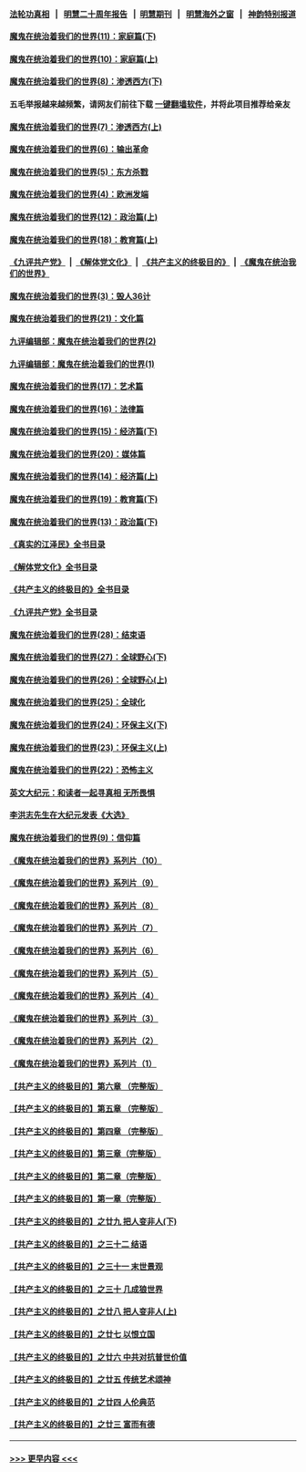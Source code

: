 #### [法轮功真相](https://github.com/gfw-breaker/truth/blob/master/README.md?t=0) &nbsp;&nbsp;|&nbsp;&nbsp; [明慧二十周年报告](https://github.com/gfw-breaker/mh-reports/blob/master/README.md?t=0) &nbsp;&nbsp;|&nbsp;&nbsp;[明慧期刊](https://github.com/gfw-breaker/mh-qikan) &nbsp;&nbsp;|&nbsp;&nbsp; [明慧海外之窗](https://github.com/gfw-breaker/mh-news/blob/master/README.md?t=0) &nbsp;&nbsp;|&nbsp;&nbsp; [神韵特别报道](https://github.com/gfw-breaker/mh-news/blob/master/shenyun.md?t=0)
#### [魔鬼在统治着我们的世界(11)：家庭篇(下)](../pages/nsc422/n10440961.md?t=12101301) 
#### [魔鬼在统治着我们的世界(10)：家庭篇(上)](../pages/nsc422/n10435448.md?t=12101301) 
#### [魔鬼在统治着我们的世界(8)：渗透西方(下)](../pages/nsc422/n10429603.md?t=12101301) 
#### 五毛举报越来越频繁，请网友们前往下载 [一键翻墙软件](https://github.com/gfw-breaker/ssr-accounts)，并将此项目推荐给亲友
#### [魔鬼在统治着我们的世界(7)：渗透西方(上)](../pages/nsc422/n10426013.md?t=12101301) 
#### [魔鬼在统治着我们的世界(6)：输出革命](../pages/nsc422/n10421536.md?t=12101301) 
#### [魔鬼在统治着我们的世界(5)：东方杀戮](../pages/nsc422/n10417707.md?t=12101301) 
#### [魔鬼在统治着我们的世界(4)：欧洲发端](../pages/nsc422/n10414890.md?t=12101301) 
#### [魔鬼在统治着我们的世界(12)：政治篇(上)](../pages/nsc422/n10444576.md?t=12101301) 
#### [魔鬼在统治着我们的世界(18)：教育篇(上)](../pages/nsc422/n10526970.md?t=12101301) 
#### [《九评共产党》](https://github.com/begood0513/9ping.md/blob/master/README.md) &nbsp;|&nbsp; [《解体党文化》](../../../../jtdwh.md/blob/master/README.md)  &nbsp;|&nbsp; [《共产主义的终极目的》](../../../../gczydzjmd.md/blob/master/README.md) &nbsp;|&nbsp; [《魔鬼在统治我们的世界》](../../../../mgztzwmdsj.md/blob/master/README.md) 
#### [魔鬼在统治着我们的世界(3)：毁人36计](../pages/nsc422/n10411583.md?t=12101301) 
#### [魔鬼在统治着我们的世界(21)：文化篇](../pages/nsc422/n10597706.md?t=12101301) 
#### [九评编辑部：魔鬼在统治着我们的世界(2)](../pages/nsc422/n10410036.md?t=12101301) 
#### [九评编辑部：魔鬼在统治着我们的世界(1)](../pages/nsc422/n10406825.md?t=12101301) 
#### [魔鬼在统治着我们的世界(17)：艺术篇](../pages/nsc422/n10499093.md?t=12101301) 
#### [魔鬼在统治着我们的世界(16)：法律篇](../pages/nsc422/n10485969.md?t=12101301) 
#### [魔鬼在统治着我们的世界(15)：经济篇(下)](../pages/nsc422/n10469975.md?t=12101301) 
#### [魔鬼在统治着我们的世界(20)：媒体篇](../pages/nsc422/n10586579.md?t=12101301) 
#### [魔鬼在统治着我们的世界(14)：经济篇(上)](../pages/nsc422/n10457370.md?t=12101301) 
#### [魔鬼在统治着我们的世界(19)：教育篇(下)](../pages/nsc422/n10564808.md?t=12101301) 
#### [魔鬼在统治着我们的世界(13)：政治篇(下)](../pages/nsc422/n10448270.md?t=12101301) 
#### [《真实的江泽民》全书目录](../pages/nsc422/n13721399.md?t=12101301) 
#### [《解体党文化》全书目录](../pages/nsc422/n13721157.md?t=12101301) 
#### [《共产主义的终极目的》全书目录](../pages/nsc422/n13721048.md?t=12101301) 
#### [《九评共产党》全书目录](../pages/nsc422/n13708085.md?t=12101301) 
#### [魔鬼在统治着我们的世界(28)：结束语](../pages/nsc422/n10936246.md?t=12101301) 
#### [魔鬼在统治着我们的世界(27)：全球野心(下)](../pages/nsc422/n10928319.md?t=12101301) 
#### [魔鬼在统治着我们的世界(26)：全球野心(上)](../pages/nsc422/n10900318.md?t=12101301) 
#### [魔鬼在统治着我们的世界(25)：全球化](../pages/nsc422/n10788205.md?t=12101301) 
#### [魔鬼在统治着我们的世界(24)：环保主义(下)](../pages/nsc422/n10695307.md?t=12101301) 
#### [魔鬼在统治着我们的世界(23)：环保主义(上)](../pages/nsc422/n10688613.md?t=12101301) 
#### [魔鬼在统治着我们的世界(22)：恐怖主义](../pages/nsc422/n10614727.md?t=12101301) 
#### [英文大纪元：和读者一起寻真相 无所畏惧](../pages/nsc422/n12542027.md?t=12101301) 
#### [李洪志先生在大纪元发表《大选》](../pages/nsc422/n12534746.md?t=12101301) 
#### [魔鬼在统治着我们的世界(9)：信仰篇](../pages/nsc422/n10432159.md?t=12101301) 
#### [《魔鬼在统治着我们的世界》系列片（10）](../pages/nsc422/n12292670.md?t=12101301) 
#### [《魔鬼在统治着我们的世界》系列片（9）](../pages/nsc422/n12290859.md?t=12101301) 
#### [《魔鬼在统治着我们的世界》系列片（8）](../pages/nsc422/n12287445.md?t=12101301) 
#### [《魔鬼在统治着我们的世界》系列片（7）](../pages/nsc422/n12283425.md?t=12101301) 
#### [《魔鬼在统治着我们的世界》系列片（6）](../pages/nsc422/n12282314.md?t=12101301) 
#### [《魔鬼在统治着我们的世界》系列片（5）](../pages/nsc422/n12281419.md?t=12101301) 
#### [《魔鬼在统治着我们的世界》系列片（4）](../pages/nsc422/n12274024.md?t=12101301) 
#### [《魔鬼在统治着我们的世界》系列片（3）](../pages/nsc422/n12271322.md?t=12101301) 
#### [《魔鬼在统治着我们的世界》系列片（2）](../pages/nsc422/n12269049.md?t=12101301) 
#### [《魔鬼在统治着我们的世界》系列片（1）](../pages/nsc422/n12267575.md?t=12101301) 
#### [【共产主义的终极目的】第六章 （完整版）](../pages/nsc422/n11428913.md?t=12101301) 
#### [【共产主义的终极目的】第五章 （完整版）](../pages/nsc422/n11428912.md?t=12101301) 
#### [【共产主义的终极目的】第四章 （完整版）](../pages/nsc422/n11428907.md?t=12101301) 
#### [【共产主义的终极目的】第三章（完整版）](../pages/nsc422/n11428848.md?t=12101301) 
#### [【共产主义的终极目的】第二章（完整版）](../pages/nsc422/n11428831.md?t=12101301) 
#### [【共产主义的终极目的】第一章（完整版）](../pages/nsc422/n11417651.md?t=12101301) 
#### [【共产主义的终极目的】之廿九 把人变非人(下)](../pages/nsc422/n11344140.md?t=12101301) 
#### [【共产主义的终极目的】之三十二 结语](../pages/nsc422/n11360535.md?t=12101301) 
#### [【共产主义的终极目的】之三十一 末世景观](../pages/nsc422/n11351129.md?t=12101301) 
#### [【共产主义的终极目的】之三十 几成狼世界](../pages/nsc422/n11348280.md?t=12101301) 
#### [【共产主义的终极目的】之廿八 把人变非人(上)](../pages/nsc422/n11340492.md?t=12101301) 
#### [【共产主义的终极目的】之廿七 以恨立国](../pages/nsc422/n11336944.md?t=12101301) 
#### [【共产主义的终极目的】之廿六 中共对抗普世价值](../pages/nsc422/n11324785.md?t=12101301) 
#### [【共产主义的终极目的】之廿五 传统艺术颂神](../pages/nsc422/n11296396.md?t=12101301) 
#### [【共产主义的终极目的】之廿四 人伦典范](../pages/nsc422/n11296397.md?t=12101301) 
#### [【共产主义的终极目的】之廿三 富而有德](../pages/nsc422/n11283598.md?t=12101301) 

----
#### [ >>> 更早内容 <<< ](../indexes/nsc422-earlier.md)
